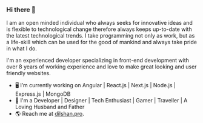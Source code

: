 ### Hi there 👋

I am an open minded individual who always seeks for innovative ideas and is flexible to technological change therefore always keeps up-to-date with the latest technological trends. I take programming not only as work, but as a life-skill which can be used for the good of mankind and always take pride in what I do.

I'm an experienced developer specializing in front-end development with over 8 years of working experience and love to make great looking and user friendly websites.


- 🖥️ I’m currently working on Angular | React.js | Next.js | Node.js | Express.js | MongoDB
- 👨 I'm a Developer | Designer | Tech Enthusiast | Gamer | Traveller | A Loving Husband and Father
- 🌎 Reach me at [dilshan.pro](https://dilshan.pro/).
